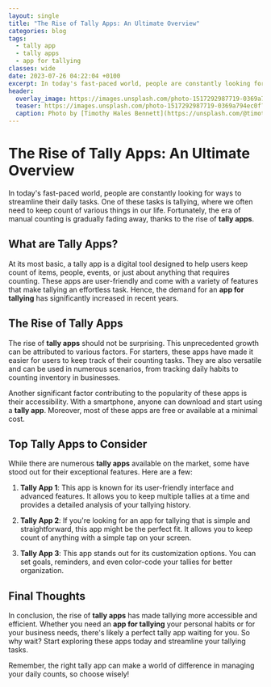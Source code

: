 ```yaml
---
layout: single
title: "The Rise of Tally Apps: An Ultimate Overview"
categories: blog
tags:
  - tally app
  - tally apps
  - app for tallying
classes: wide
date: 2023-07-26 04:22:04 +0100
excerpt: In today's fast-paced world, people are constantly looking for ways to streamline their daily tasks.
header:
  overlay_image: https://images.unsplash.com/photo-1517292987719-0369a794ec0f?crop=entropy&cs=tinysrgb&fit=max&fm=jpg&ixid=M3w0Nzk0ODB8MHwxfHNlYXJjaHwyfHx0YWxseSUyMGFwcCUyQyUyMHRhbGx5JTIwYXBwcyUyQyUyMGFwcCUyMGZvciUyMHRhbGx5aW5nfGVufDB8MHx8fDE2OTAzNzc3ODl8MA&ixlib=rb-4.0.3&q=80&w=1080
  teaser: https://images.unsplash.com/photo-1517292987719-0369a794ec0f?crop=entropy&cs=tinysrgb&fit=max&fm=jpg&ixid=M3w0Nzk0ODB8MHwxfHNlYXJjaHwyfHx0YWxseSUyMGFwcCUyQyUyMHRhbGx5JTIwYXBwcyUyQyUyMGFwcCUyMGZvciUyMHRhbGx5aW5nfGVufDB8MHx8fDE2OTAzNzc3ODl8MA&ixlib=rb-4.0.3&q=80&w=400
  caption: Photo by [Timothy Hales Bennett](https://unsplash.com/@timothyhalesbennett?utm_source=peoplecounter&utm_medium=referral) on [Unsplash](https://unsplash.com/?utm_source=peoplecounter&utm_medium=referral)
---
```


# The Rise of Tally Apps: An Ultimate Overview

In today's fast-paced world, people are constantly looking for ways to streamline their daily tasks. One of these tasks is tallying, where we often need to keep count of various things in our life. Fortunately, the era of manual counting is gradually fading away, thanks to the rise of **tally apps**.

## What are Tally Apps?

At its most basic, a tally app is a digital tool designed to help users keep count of items, people, events, or just about anything that requires counting. These apps are user-friendly and come with a variety of features that make tallying an effortless task. Hence, the demand for an **app for tallying** has significantly increased in recent years.

## The Rise of Tally Apps

The rise of **tally apps** should not be surprising. This unprecedented growth can be attributed to various factors. For starters, these apps have made it easier for users to keep track of their counting tasks. They are also versatile and can be used in numerous scenarios, from tracking daily habits to counting inventory in businesses.

Another significant factor contributing to the popularity of these apps is their accessibility. With a smartphone, anyone can download and start using a **tally app**. Moreover, most of these apps are free or available at a minimal cost.

## Top Tally Apps to Consider

While there are numerous **tally apps** available on the market, some have stood out for their exceptional features. Here are a few:

1. **Tally App 1**: This app is known for its user-friendly interface and advanced features. It allows you to keep multiple tallies at a time and provides a detailed analysis of your tallying history.

2. **Tally App 2**: If you're looking for an app for tallying that is simple and straightforward, this app might be the perfect fit. It allows you to keep count of anything with a simple tap on your screen.

3. **Tally App 3**: This app stands out for its customization options. You can set goals, reminders, and even color-code your tallies for better organization.

## Final Thoughts

In conclusion, the rise of **tally apps** has made tallying more accessible and efficient. Whether you need an **app for tallying** your personal habits or for your business needs, there's likely a perfect tally app waiting for you. So why wait? Start exploring these apps today and streamline your tallying tasks.

Remember, the right tally app can make a world of difference in managing your daily counts, so choose wisely!